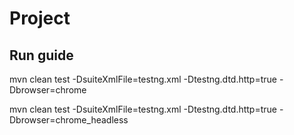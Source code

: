 # Project

## Run guide
mvn clean test -DsuiteXmlFile=testng.xml -Dtestng.dtd.http=true -Dbrowser=chrome

mvn clean test -DsuiteXmlFile=testng.xml -Dtestng.dtd.http=true -Dbrowser=chrome_headless

